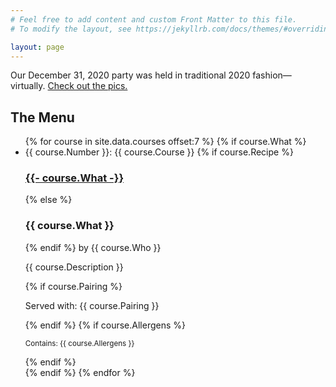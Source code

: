 ```yaml
---
# Feel free to add content and custom Front Matter to this file.
# To modify the layout, see https://jekyllrb.com/docs/themes/#overriding-theme-defaults

layout: page
---
```


<p>Our December 31, 2020 party was held in traditional 2020 fashion—virtually. <a href="https://photos.app.goo.gl/ejqt2hTH6RxftwBi9">Check out the pics.</a></p>

<h2 class="post-list-heading">The Menu</h2>
<ul class="post-list">
    {% for course in site.data.courses offset:7 %}
    {% if course.What %}
    <li>
        <span class="post-meta">{{ course.Number }}: {{ course.Course }}</span>
        {% if course.Recipe %}
        <h3><a href="{{- course.Recipe -}}">{{- course.What -}}</a></h3>
        {% else %}
        <h3>{{ course.What }}</h3>
        {% endif %}
        <span class="post-meta">by {{ course.Who }}</span>
        <p>{{ course.Description }}</p>
        {% if course.Pairing %}
        <p>Served with: {{ course.Pairing }}</p>
        {% endif %}
        {% if course.Allergens %}
        <p><small>Contains: {{ course.Allergens }}</small></p>
        {% endif %}
    </li>
    {% endif %}
    {% endfor %}
</ul>
